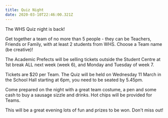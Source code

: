 ```yaml
---
title: Quiz Night
date: 2020-03-10T22:46:00.321Z
---
```

The WHS Quiz night is back!  

Get together a team of no more than 5 people - they can be Teachers, Friends or Family, with at least 2 students from WHS.  Choose a Team name (be creative)!  

The Academic Prefects will be selling tickets outside the Student Centre at 1st break ALL next week (week 6), and Monday and Tuesday of week 7.  

Tickets are $20 per Team. The Quiz will be held on Wednesday 11 March in the School Hall starting at 6pm, you need to be seated by 5.45pm.  

Come prepared on the night with a great team costume, a pen and some cash to buy a sausage sizzle and drinks. Hot chips will be provided for Teams.  

This will be a great evening lots of fun and prizes to be won. Don't miss out!
